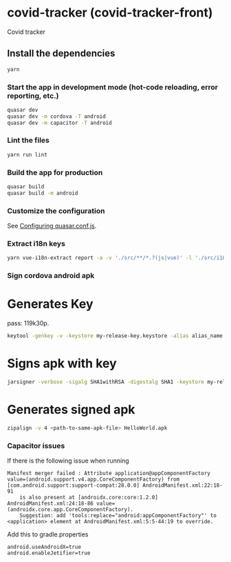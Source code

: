 # covid-tracker (covid-tracker-front)

Covid tracker

## Install the dependencies
```bash
yarn
```

### Start the app in development mode (hot-code reloading, error reporting, etc.)
```bash
quasar dev
quasar dev -m cordova -T android
quasar dev -m capacitor -T android
```

### Lint the files
```bash
yarn run lint
```

### Build the app for production
```bash
quasar build
quasar build -m android
```

### Customize the configuration
See [Configuring quasar.conf.js](https://quasar.dev/quasar-cli/quasar-conf-js).


### Extract i18n keys

```bash
yarn vue-i18n-extract report -a -v './src/**/*.?(js|vue)' -l './src/i18n/*.?(js|json|yml|yaml)'
```

### Sign cordova android apk

# Generates Key 
pass: 119k30p.
```bash
keytool -genkey -v -keystore my-release-key.keystore -alias alias_name -keyalg RSA -keysize 2048 -validity 20000
```
# Signs apk with key
```bash
jarsigner -verbose -sigalg SHA1withRSA -digestalg SHA1 -keystore my-release-key.keystore <path-to-unsigned-apk-file> alias_name
```
# Generates signed apk
```bash
zipalign -v 4 <path-to-same-apk-file> HelloWorld.apk
```

### Capacitor issues

If there is the following issue when running
```
Manifest merger failed : Attribute application@appComponentFactory value=(android.support.v4.app.CoreComponentFactory) from [com.android.support:support-compat:28.0.0] AndroidManifest.xml:22:18-91
	is also present at [androidx.core:core:1.2.0] AndroidManifest.xml:24:18-86 value=(androidx.core.app.CoreComponentFactory).
	Suggestion: add 'tools:replace="android:appComponentFactory"' to <application> element at AndroidManifest.xml:5:5-44:19 to override.
```

Add this to gradle.properties
```
android.useAndroidX=true
android.enableJetifier=true
```